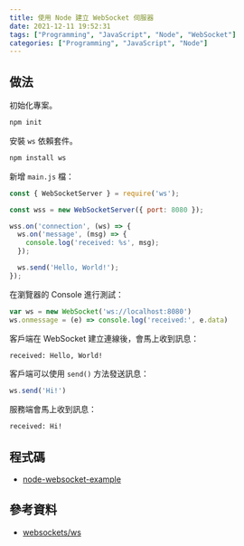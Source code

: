 ```yaml
---
title: 使用 Node 建立 WebSocket 伺服器
date: 2021-12-11 19:52:31
tags: ["Programming", "JavaScript", "Node", "WebSocket"]
categories: ["Programming", "JavaScript", "Node"]
---
```


## 做法

初始化專案。

```bash
npm init
```

安裝 `ws` 依賴套件。

```bash
npm install ws
```

新增 `main.js` 檔：

```js
const { WebSocketServer } = require('ws');

const wss = new WebSocketServer({ port: 8080 });

wss.on('connection', (ws) => {
  ws.on('message', (msg) => {
    console.log('received: %s', msg);
  });

  ws.send('Hello, World!');
});
```

在瀏覽器的 Console 進行測試：

```js
var ws = new WebSocket('ws://localhost:8080')
ws.onmessage = (e) => console.log('received:', e.data)
```

客戶端在 WebSocket 建立連線後，會馬上收到訊息：

```bash
received: Hello, World!
```

客戶端可以使用 `send()` 方法發送訊息：

```js
ws.send('Hi!')
```

服務端會馬上收到訊息：

```bash
received: Hi!
```

## 程式碼

- [node-websocket-example](https://github.com/memochou1993/node-websocket-example)

## 參考資料

- [websockets/ws](https://github.com/websockets/ws)
